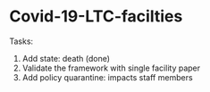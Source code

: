 # Covid-19-LTC-facilties

Tasks:
1. Add state: death (done)
2. Validate the framework with single facility paper
3. Add policy quarantine: impacts staff members
